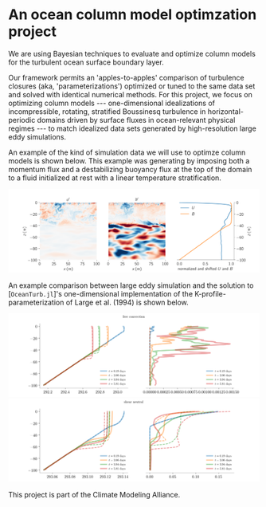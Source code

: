 # An ocean column model optimzation project

We are using Bayesian techniques to evaluate and optimize column models for the turbulent ocean surface boundary layer.

Our framework permits an 'apples-to-apples' comparison of turbulence closures (aka, 'parameterizations') 
optimized or tuned to the same data set and solved with identical numerical methods.
For this project, we focus on optimizing column models --- one-dimensional idealizations of
incompressible, rotating, stratified Boussinesq turbulence in horizontal-periodic domains driven by surface fluxes in ocean-relevant physical regimes --- to match idealized data sets generated by high-resolution large eddy simulations.

An example of the kind of simulation data we will use to optimze column models is shown below.
This example was generating by imposing both a momentum flux and a destabilizing buoyancy flux
at the top of the domain to a fluid initialized at rest with a linear temperature stratification.

![Data example](assets/data_example.png "Data example")

An example comparison between large eddy simulation and the solution to [`OceanTurb.jl`]'s one-dimensional implementation of
the K-profile-parameterization of Large et al. (1994) is shown below.

![Free convection example](examples/free_convection_kpp_les_comparison.png "Free convection comparison")
![Shear neutral example](examples/shear_neutral_kpp_les_comparison.png "Shear neutral example")

This project is part of the Climate Modeling Alliance.
